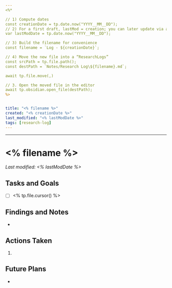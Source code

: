 ```yaml
---
<%* 

// 1) Compute dates
const creationDate = tp.date.now("YYYY__MM__DD");
// 2) For a first draft, lastMod = creation; you can later update via a save-trigger
var lastModDate = tp.date.now("YYYY__MM__DD");

// 3) Build the filename for convenience
const filename = `Log - ${creationDate}`;

// 4) Move the new file into a “ResearchLogs” 
const srcPath = tp.file.path();
const destPath = `Notes/Research Log\${filename}.md`;

await tp.file.move(,)

// 3. Open the moved file in the editor
await tp.obsidian.open_file(destPath);
%>


title: "<% filename %>"
created: "<% creationDate %>"
last_modified: "<% lastModDate %>"
tags: [research-log]
---
```



---
# <% filename %>  
_Last modified: <% lastModDate %>_

## Tasks and Goals
- [ ] <% tp.file.cursor() %>

## Findings and Notes
- 

## Actions Taken
1. 

## Future Plans
- 
